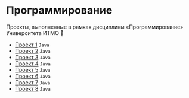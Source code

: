 # Программирование
Проекты, выполненные в рамках дисциплины «Программирование» Университета ИТМО :school_satchel:

- [Проект 1](/prog-lab1) `Java`
- [Проект 2](/prog-lab2) `Java`
- [Проект 3](/prog-lab3) `Java`
- [Проект 4](/prog-lab4) `Java`
- [Проект 5](/prog-lab5) `Java`
- [Проект 6](/prog-lab6) `Java`
- [Проект 7](/prog-lab7) `Java`
- [Проект 8](/prog-lab8) `Java`
